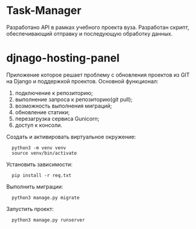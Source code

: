 # Task-Manager
Разработано API в рамках учебного проекта вуза.
Разработан скрипт, обеспечивающий отправку и последующую обработку данных.

# djnago-hosting-panel
Приложение которое решает проблему с обновления проектов из GIT на Django и поддержкой проектов.
Основной функционал:
  1)  подключение к репозиторию;
  2)  выполнение запроса к репозиторию(git pull);
  3)  возможность выполнения миграций;
  4)  обновление статики;
  5)  перезагрузка сервиса Gunicorn;
  6)  доступ к консоли.

Создать и активировать виртуальное окружение:
```
  python3 -m venv venv
  source venv/bin/activate 
```
Установить зависимости:
```
  pip install -r req.txt
```
Выполнить миграции:
```
  python3 manage.py migrate
  ```
Запустить проект:
```
  python3 manage.py runserver
```
